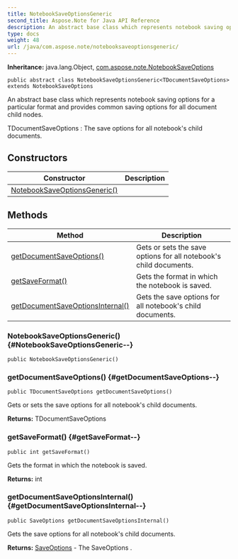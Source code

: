 ```yaml
---
title: NotebookSaveOptionsGeneric
second_title: Aspose.Note for Java API Reference
description: An abstract base class which represents notebook saving options for a particular format and provides common saving options for all document child nodes.
type: docs
weight: 48
url: /java/com.aspose.note/notebooksaveoptionsgeneric/
---
```


**Inheritance:**
java.lang.Object, [com.aspose.note.NotebookSaveOptions](../../com.aspose.note/notebooksaveoptions)
```
public abstract class NotebookSaveOptionsGeneric<TDocumentSaveOptions> extends NotebookSaveOptions
```

An abstract base class which represents notebook saving options for a particular format and provides common saving options for all document child nodes.

 TDocumentSaveOptions : The save options for all notebook's child documents.
## Constructors

| Constructor | Description |
| --- | --- |
| [NotebookSaveOptionsGeneric()](#NotebookSaveOptionsGeneric--) |  |
## Methods

| Method | Description |
| --- | --- |
| [getDocumentSaveOptions()](#getDocumentSaveOptions--) | Gets or sets the save options for all notebook's child documents. |
| [getSaveFormat()](#getSaveFormat--) | Gets the format in which the notebook is saved. |
| [getDocumentSaveOptionsInternal()](#getDocumentSaveOptionsInternal--) | Gets the save options for all notebook's child documents. |
### NotebookSaveOptionsGeneric() {#NotebookSaveOptionsGeneric--}
```
public NotebookSaveOptionsGeneric()
```


### getDocumentSaveOptions() {#getDocumentSaveOptions--}
```
public TDocumentSaveOptions getDocumentSaveOptions()
```


Gets or sets the save options for all notebook's child documents.

**Returns:**
TDocumentSaveOptions
### getSaveFormat() {#getSaveFormat--}
```
public int getSaveFormat()
```


Gets the format in which the notebook is saved.

**Returns:**
int
### getDocumentSaveOptionsInternal() {#getDocumentSaveOptionsInternal--}
```
public SaveOptions getDocumentSaveOptionsInternal()
```


Gets the save options for all notebook's child documents.

**Returns:**
[SaveOptions](../../com.aspose.note/saveoptions) - The  SaveOptions .
